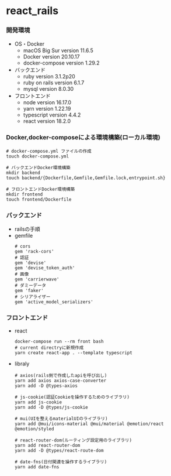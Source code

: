 # react_rails
### 開発環境
- OS・Docker
  - macOS Big Sur version 11.6.5
  - Docker version 20.10.17
  - docker-compose version 1.29.2
- バックエンド
  - ruby version 3.1.2p20
  - ruby on rails version 6.1.7
  - mysql version 8.0.30
- フロントエンド
  - node version 16.17.0
  - yarn version 1.22.19
  - typescript version 4.4.2
  - react version 18.2.0

### Docker,docker-composeによる環境構築(ローカル環境)
```
# docker-compose.yml ファイルの作成
touch docker-compose.yml

# バックエンドDocker環境構築
mkdir backend
touch backend/{Dockerfile,Gemfile,Gemfile.lock,entrypoint.sh}

# フロントエンドDocker環境構築
mkdir frontend
touch frontend/Dockerfile

```
### バックエンド
- railsの手順
- gemfile
  ```
  # cors
  gem 'rack-cors'
  # 認証
  gem 'devise'
  gem 'devise_token_auth'
  # 画像
  gem 'carrierwave'
  # ダミーデータ
  gem 'faker'
  # シリアライザー
  gem 'active_model_serializers'
  ```

### フロントエンド
- react
  ```
  docker-compose run --rm front bash
  # current directryに新規作成
  yarn create react-app . --template typescript
  ```
- libraly
  ```
  # axios(rails側で作成したapiを呼び出し)
  yarn add axios axios-case-converter
  yarn add -D @types-axios

  # js-cookie(認証Cookieを操作するためのライブラリ)
  yarn add js-cookie
  yarn add -D @types/js-cookie

  # mui(UIを整えるmaterialUIのライブラリ)
  yarn add @mui/icons-material @mui/material @emotion/react @emotion/styled

  # react-router-dom(ルーティング設定用のライブラリ)
  yarn add react-router-dom
  yarn add -D @types/react-route-dom

  # date-fns(日付関連を操作するライブラリ)
  yarn add date-fns
  ```